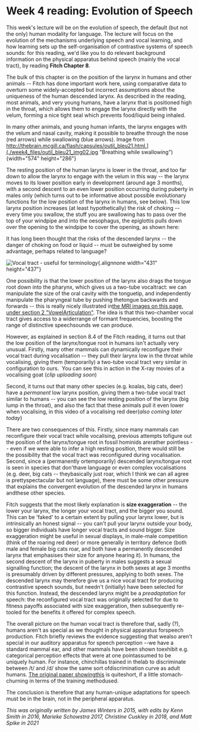 # Week 4 reading: Evolution of Speech  

This week's lecture will be on the evolution of speech, the default (but not the only) human modality for language. The lecture will focus on the evolution of the mechanisms underlying speech and vocal learning, and how learning sets up the self-organisation of contrastive systems of speech sounds: for this reading, we'd like you to do relevant background information on the physical apparatus behind speech (mainly the vocal tract), by reading **Fitch Chapter 8**.

The bulk of this chapter is on the position of the larynx in humans and other animals -- Fitch has done important work here, using comparative data to overturn some widely-accepted but incorrect assumptions about the uniqueness of the human descended larynx. As described in the reading, most animals, and very young humans, have a larynx that is positioned high in the throat, which allows them to engage the larynx directly with the velum, forming a nice tight seal which prevents food/liquid being inhaled.

In many other animals, and young human infants, the larynx engages with the velum and nasal cavity, making it possible to breathe through the nose (red arrows) while swallowing (blue arrows). Image from
http://thebrain.mcgill.ca/flash/capsules/outil_bleu21.html.](./week4_files/outil_bleu21_img02.jpg "Breathing while swallowing"){width="574" height="286"}

The resting position of the human larynx is lower in the throat, and too far down to allow the larynx to engage with the velum in this way -- the larynx moves to its lower position early in development (around age 3 months), with a second descent to an even lower position occurring during puberty in males only (which turns out to be informative about possible evolutionary functions for the low position of the larynx in humans, see below). This low larynx position increases (at least hypothetically) the risk of choking -- every time you swallow, the stuff you are swallowing has to pass over the top of your windpipe and into the oesophagus, the epiglottis pulls down over the opening to the windpipe to cover the opening, as shown here:

It has long been thought that the risks of the descended larynx -- the danger of choking on food or liquid -- must be outweighed by some advantage, perhaps related to language?

![](./week4_files/human_vocal_tract.jpg "Vocal tract - useful for terminology"){.alignnone width="431" height="437"}

One possibility is that the lower position of the larynx also drags the tongue root down into the pharynx, which gives us a two-tube vocaltract: we can manipulate the size of the oral cavity with the tonguetip, and independently manipulate the pharyngeal tube by pushing thetongue backwards and forwards -- this is really nicely illustrated in[the MRI images on this page, under section 2 "VowelArticulation"](http://www.phon.ucl.ac.uk/courses/spsci/iss/week5.php). The idea is that this two-chamber vocal tract gives access to a widerrange of formant frequencies, boosting the range of distinctive speechsounds we can produce.

However, as explained in section 8.4 of the Fitch reading, it turns out that the low position of the larynx/tongue root in humans isn't actually very unusual. Firstly, many other mammals can dynamically reconfigure their vocal tract during vocalisation -- they pull their larynx low in the throat while vocalising, giving them (temporarily) a two-tube vocal tract very similar in configuration to ours.  You can see this in action in the X-ray movies of a vocalising goat (*clip uploading soon*)
<!-- [goat](http://www.lel.ed.ac.uk/lec/wp-content/uploads/GoatBleats-Converted.mov) and [dog](http://www.lel.ed.ac.uk/lec/wp-content/uploads/DogBarking-Converted.mov) (Fitch
at one point made these available on [his lab website](http://homepage.univie.ac.at/tecumseh.fitch/2010/08/10/vocal-tract-dynamics-in-animal-vocalization/), but they are no longer accessible so the above links to local copies).   -->
Second, it turns out that many other species (e.g. koalas, big cats, deer) have a *permanent* low larynx position, giving them a two-tube vocal tract similar to humans -- you can see the low resting position of the larynx (big lump in the throat), and also the fact that these animals pull it even lower when vocalising, in this video of a vocalising red deer(*also coming later today*)
<!-- [Fitch's video of a vocalising red deer](http://homepage.univie.ac.at/tecumseh.fitch/2010/08/10/descent-of-the-larynx-in-deer-the-demise-of-a-%E2%80%9Cuniquely-human%E2%80%9D-trait/), reproduced [here](http://www.lel.ed.ac.uk/lec/wp-content/uploads/CervusRoar-2-Converted1.mov). -->

There are two consequences of this. Firstly, since many mammals can reconfigure their vocal tract while vocalising, previous attempts tofigure out the position of the larynx/tongue root in fossil hominids arerather pointless -- even if we were able to infer a high resting position, there would still be the possibility that the vocal tract was reconfigured during vocalisation. Second, since a (permanently ortemporarily) descended larynx/tongue root is seen in species that don'thave language or even complex vocalisations (e.g. deer, big cats -- theybasically just roar, which I think we can all agree is prettyspectacular but not language), there must be some other pressure that explains the convergent evolution of the descended larynx in humans andthese other species.

Fitch suggests that the most likely explanation is **size exaggeration** -- the lower your larynx, the longer your vocal tract, and the bigger you sound. This can be 'faked' to a certain extent by pulling your larynx lower, but is intrinsically an honest signal -- you can't pull your larynx outside your body, so bigger individuals have longer vocal tracts and sound bigger. Size exaggeration might be useful in sexual displays, in male-male competition (think of the roaring red deer) or more generally in territory defence (both male and female big cats roar, and both have a permanently descended larynx that emphasises their size for anyone hearing it). In humans, the second descent of the larynx in puberty in males suggests a sexual signalling function; the descent of the larynx in both sexes at age 3 months is presumably driven by different pressures, applying to both sexes. The descended larynx may therefore give us a nice vocal tract for producing contrastive speech sounds, but needn't (initially) have been selected for this function. Instead, the descended larynx might be a *preadaptation* for speech: the reconfigured vocal tract was originally selected for due to fitness payoffs associated with size exaggeration, then subsequently re-tooled for the benefits it offered for complex speech.

The overall picture on the human vocal tract is therefore that, sadly (?), humans aren't as special as we thought in physical apparatus forspeech production. Fitch briefly reviews the evidence suggesting that wealso aren't special in our auditory apparatus for speech perception --we have a standard mammal ear, and other mammals have been shown toexhibit e.g. categorical perception effects that were at one pointassumed to be uniquely human. For instance, chinchillas trained in thelab to discriminate between /t/ and /d/ show the same sort ofdiscrimination curve as adult humans. [The original paper showingthis](http://www.ai.mit.edu/projects/dm/kuhl-chinchillas.pdf) is quiteshort, if a little stomach-churning in terms of the training methodused.

The conclusion is therefore that any human-unique adaptations for speech must be in the brain, not in the peripheral apparatus.

*This was originally written by James Winters in 2015, with edits by Kenn Smith in 2016, Marieke Schowstra 2017, Christine Cuskley in 2018, and Matt Spike in 2021*
